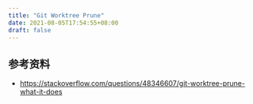 ```yaml
---
title: "Git Worktree Prune"
date: 2021-08-05T17:54:55+08:00
draft: false
---
```




## 参考资料
- https://stackoverflow.com/questions/48346607/git-worktree-prune-what-it-does